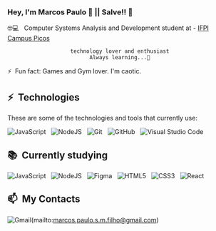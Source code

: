 ### Hey, I'm Marcos Paulo 👋 || Salve!! 🫡

🤓💻 &nbsp; Computer Systems Analysis and Development student at - [IFPI Campus Picos](https://ifpi.edu.br) <br>

<div align="center">

  `technology lover and enthusiast`
  <br>
  `Always learning...👾`
</div>

⚡ &nbsp;Fun fact: Games and Gym lover. I'm caotic.

## ⚡ &nbsp;Technologies

These are some of the technologies and tools that currently use:

![JavaScript](https://img.shields.io/badge/-JavaScript-black?style=flat-square&logo=javascript) &nbsp;
![NodeJS](https://img.shields.io/badge/node.js-6DA55F?style=for-the-badge&logo=node.js&logoColor=white) &nbsp;
![Git](https://img.shields.io/badge/-Git-black?style=flat-square&logo=git) &nbsp;
![GitHub](https://img.shields.io/badge/-GitHub-181717?style=flat-square&logo=github) &nbsp;
![Visual Studio Code](https://img.shields.io/badge/-VS%20Code-0D1117?style=flat&logo=visual-studio-code&logoColor=007ACC)&nbsp;


## 📚 &nbsp;Currently studying
![JavaScript](https://img.shields.io/badge/-JavaScript-black?style=flat-square&logo=javascript) &nbsp;
![NodeJS](https://img.shields.io/badge/node.js-6DA55F?style=for-the-badge&logo=node.js&logoColor=white) &nbsp;
![Figma](https://img.shields.io/badge/figma-%23F24E1E.svg?style=for-the-badge&logo=figma&logoColor=white) &nbsp;
![HTML5](https://img.shields.io/badge/html5-%23E34F26.svg?style=for-the-badge&logo=html5&logoColor=white) &nbsp;
![CSS3](https://img.shields.io/badge/css3-%231572B6.svg?style=for-the-badge&logo=css3&logoColor=white) &nbsp;
![React](https://img.shields.io/badge/react-%2320232a.svg?style=for-the-badge&logo=react&logoColor=%2361DAFB) &nbsp;

## 📫 &nbsp;My Contacts

![Gmail](https://img.shields.io/badge/Gmail-D14836?style=for-the-badge&logo=gmail&logoColor=white)(mailto:marcos.paulo.s.m.filho@gmail.com)

